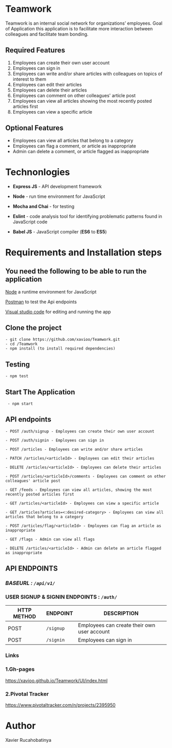 # Teamwork

Teamwork is an internal social network for organizations’ employees.
Goal of Application this application is to facilitate more interaction between colleagues and facilitate team bonding.

## Required Features

1. Employees can create their own user account
2. Employees can sign in
3. Employees can write and/or share articles with colleagues on topics of interest to them
4. Employees can edit their articles
5. Employees can delete their articles
6. Employees can comment on other colleagues' article post
7. Employees can view all articles showing the most recently posted articles first
8. Employees can view a specific article

## Optional Features

- Employees can view all articles that belong to a category
- Employees can flag a comment, or article as inappropriate
- Admin can delete a comment, or article flagged as inappropriate


# **Technonlogies**

- **Express JS** - API development framework

- **Node** - run time environment for JavaScript
- **Mocha and Chai** - for testing
- **Eslint** - code analysis tool for identifying problematic patterns found in JavaScript code
- **Babel JS** - JavaScript compiler (**ES6** to **ES5**)

# **Requirements and Installation steps**

## **You need the following to be able to run the application**

[Node](https://nodejs.org/en/download/) a runtime environment for JavaScript

[Postman](https://www.getpostman.com/downloads/) to test the Api endpoints

[Visual studio code](https://code.visualstudio.com/download) for editing and running the app

## **Clone the project**

    - git clone https://github.com/xavioo/Teamwork.git
    - cd /Teamwork
    - npm install (to install required dependencies)
  
## **Testing**

    - npm test

## **Start The Application**

     - npm start


## **API endpoints**

`- POST /auth/signup - Employees can create their own user account`

`- POST /auth/signin - Employees can sign in`

`- POST /articles - Employees can write and/or share articles`

`- PATCH /articles/<articleId> - Employees can edit their articles`

`- DELETE /articles/<articleId> - Employees can delete their articles`

`- POST /articles/<articleId>/comments - Employees can comment on other colleagues' article post`

`- GET /feeds - Employees can view all articles, showing the most recently posted articles first`

`- GET /articles/<articleId> - Employees can view a specific article`

`- GET /articles?articles=<:desired-category> - Employees can view all articles that belong to a category`

`- POST /articles/flag/<articleId> - Employees can flag an article as inappropriate`

`- GET /flags - Admin can view all flags`

`- DELETE /articles/<articleId> - Admin can delete an article flagged as inappropriate`

## API ENDPOINTS
### *BASEURL : `/api/v1/`*

### USER SIGNUP & SIGNIN ENDPOINTS : `/auth/`

HTTP METHOD | ENDPOINT | DESCRIPTION
------------|---------------|-----------------------------------------
POST | `/signup`  | Employees can create their own user account
POST | `/signin`  | Employees can sign in



### Links

### 1.Gh-pages

https://xavioo.github.io/Teamwork/UI/index.html


### 2.Pivotal Tracker

https://www.pivotaltracker.com/n/projects/2395950




# **Author**
Xavier Rucahobatinya




